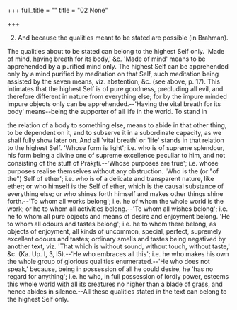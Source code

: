 +++
full_title = ""
title = "02 None"

+++


2. And because the qualities meant to be stated are possible (in Brahman).

The qualities about to be stated can belong to the highest Self only. 'Made of mind, having breath for its body,' &c. 'Made of mind' means to be apprehended by a purified mind only. The highest Self can be apprehended only by a mind purified by meditation on that Self, such meditation being assisted by the seven means, viz. abstention, &c. (see above, p. 17). This intimates that the highest Self is of pure goodness, precluding all evil, and therefore different in nature from everything else; for by the impure minded impure objects only can be apprehended.--'Having the vital breath for its body' means--being the supporter of all life in the world. To stand in

the relation of a body to something else, means to abide in that other thing, to be dependent on it, and to subserve it in a subordinate capacity, as we shall fully show later on. And all 'vital breath' or 'life' stands in that relation to the highest Self. 'Whose form is light'; i.e. who is of supreme splendour, his form being a divine one of supreme excellence peculiar to him, and not consisting of the stuff of Prakr̥ti.--'Whose purposes are true'; i.e. whose purposes realise themselves without any obstruction. 'Who is the (or "of the") Self of ether'; i.e. who is of a delicate and transparent nature, like ether; or who himself is the Self of ether, which is the causal substance of everything else; or who shines forth himself and makes other things shine forth.--'To whom all works belong'; i.e. he of whom the whole world is the work; or he to whom all activities belong.--'To whom all wishes belong'; i.e. he to whom all pure objects and means of desire and enjoyment belong. 'He to whom all odours and tastes belong'; i.e. he to whom there belong, as objects of enjoyment, all kinds of uncommon, special, perfect, supremely excellent odours and tastes; ordinary smells and tastes being negatived by another text, viz. 'That which is without sound, without touch, without taste,' &c. (Ka. Up. I, 3, l5).--'He who embraces all this'; i.e. he who makes his own the whole group of glorious qualities enumerated.--'He who does not speak,' because, being in possession of all he could desire, he 'has no regard for anything'; i.e. he who, in full possession of lordly power, esteems this whole world with all its creatures no higher than a blade of grass, and hence abides in silence.--All these qualities stated in the text can belong to the highest Self only.

